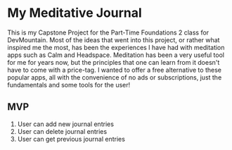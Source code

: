# My Meditative Journal

This is my Capstone Project for the Part-Time Foundations 2 class for DevMountain. Most of the ideas that went into this project, or rather what inspired me the most, has been the experiences I have had with meditation apps such as Calm and Headspace. Meditation has been a very useful tool for me for years now, but the principles that one can learn from it doesn't have to come with a price-tag. I wanted to offer a free alternative to these popular apps, all with the convenience of no ads or subscriptions, just the fundamentals and some tools for the user!

## MVP
1. User can add new journal entries
2. User can delete journal entries
3. User can get previous journal entries
